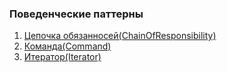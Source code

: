 ### Поведенческие паттерны

1. [Цепочка обязанносей(ChainOfResponsibility)](chainofresponsibility/README.md)
2. [Команда(Command)](command/README.md)
3. [Итератор(Iterator)](iterator/README.md)
